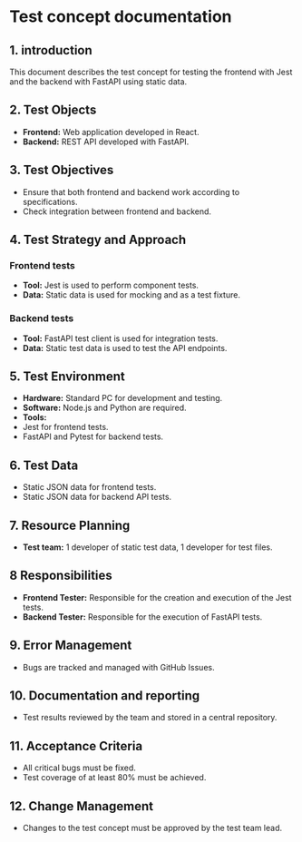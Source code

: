 


# Test concept documentation

## 1. introduction
This document describes the test concept for testing the frontend with Jest and the backend with FastAPI using static data.

## 2. Test Objects
- **Frontend:** Web application developed in React.
- **Backend:** REST API developed with FastAPI.

## 3. Test Objectives
- Ensure that both frontend and backend work according to specifications.
- Check integration between frontend and backend.

## 4. Test Strategy and Approach
### Frontend tests
- **Tool:** Jest is used to perform component tests.
- **Data:** Static data is used for mocking and as a test fixture.
### Backend tests
- **Tool:** FastAPI test client is used for integration tests.
- **Data:** Static test data is used to test the API endpoints.

## 5. Test Environment
- **Hardware:** Standard PC for development and testing.
- **Software:** Node.js and Python are required.
- **Tools:**
 - Jest for frontend tests.
 - FastAPI and Pytest for backend tests.

## 6. Test Data
- Static JSON data for frontend tests.
- Static JSON data for backend API tests.

## 7. Resource Planning
- **Test team:** 1 developer of static test data, 1 developer for test files.

## 8 Responsibilities
- **Frontend Tester:** Responsible for the creation and execution of the Jest tests.
- **Backend Tester:** Responsible for the execution of FastAPI tests.

## 9. Error Management
- Bugs are tracked and managed with GitHub Issues.

## 10. Documentation and reporting
- Test results reviewed by the team and stored in a central repository.

## 11. Acceptance Criteria
- All critical bugs must be fixed.
- Test coverage of at least 80% must be achieved.

## 12. Change Management
- Changes to the test concept must be approved by the test team lead.

